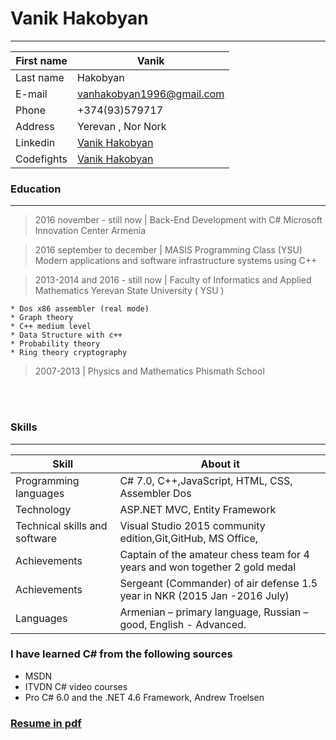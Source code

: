 # Vanik Hakobyan
<hr/>

First name         |Vanik
-------------------|--------------------------------------------------------
Last name          |          Hakobyan
E-mail             |          <a href="mailto:vanhakobyan1996@gmail.com">vanhakobyan1996@gmail.com</a>
Phone              |          +374(93)579717
Address            |          Yerevan , Nor Nork    
Linkedin           |          [Vanik Hakobyan](https://www.linkedin.com/in/vanikhakobyan) 
Codefights         |          [Vanik Hakobyan](https://codefights.com/profile/vanhakobyan)           

### Education
---------

>2016 november - still now   | Back-End Development with C# Microsoft Innovation Center Armenia<br>

>2016 september to december  | MASIS Programming Class (YSU)
>Modern applications and software infrastructure systems using C++
     
>2013-2014 and 2016 - still now | Faculty of Informatics and Applied Mathematics Yerevan State University ( YSU )

    * Dos x86 assembler (real mode)
    * Graph theory
    * C++ medium level
    * Data Structure with c++
    * Probability theory
    * Ring theory cryptography

>2007-2013 | Physics and Mathematics Phismath School

<br><br>


### Skills
------------------
 Skill                        |About it
------------------------------|------------------------------------------
Programming languages         |    C# 7.0, C++,JavaScript, HTML, CSS, Assembler Dos <br>
Technology                    |    ASP.NET MVC, Entity Framework<br>
Technical skills and software |    Visual Studio 2015 community edition,Git,GitHub, MS Office, <br>
Achievements                  |    Captain of the amateur chess team for 4 years and won together 2 gold medal<br>
Achievements                  |    Sergeant (Commander) of air defense 1.5 year in NKR (2015 Jan -2016 July)
Languages                     |    Armenian – primary language, Russian – good, English - Advanced.  <br>      

### I have learned C# from the following sources

* MSDN
* ITVDN C# video courses 
* Pro C# 6.0 and the .NET 4.6 Framework, Andrew Troelsen

### <a href="https://github.com/VanHakobyan/Resume/blob/master/VanikHakobyanResume%202017.pdf">Resume in pdf</a>
